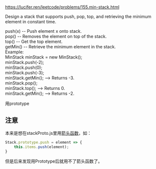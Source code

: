 https://lucifer.ren/leetcode/problems/155.min-stack.html

Design a stack that supports push, pop, top, and retrieving the minimum element in constant time.

push(x) -- Push element x onto stack.<br>
pop() -- Removes the element on top of the stack.<br>
top() -- Get the top element.<br>
getMin() -- Retrieve the minimum element in the stack.<br>
Example:<br>
MinStack minStack = new MinStack();<br>
minStack.push(-2);<br>
minStack.push(0);<br>
minStack.push(-3);<br>
minStack.getMin();   --> Returns -3.<br>
minStack.pop();<br>
minStack.top();      --> Returns 0.<br>
minStack.getMin();   --> Returns -2.<br>

用prototype

## 注意
本来是想在stackProto.js里用<a href = "https://developer.mozilla.org/zh-CN/docs/Web/JavaScript/Reference/Functions/Arrow_functions">箭头函数</a>，如：
```javascript
Stack.prototype.push = element => {
    this.items.push(element);
}
```
但是后来发现用Prototype后就用不了箭头函数了。
